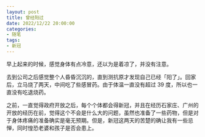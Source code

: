 ```yaml
---
layout: post
title: 曾经阳过
date: 2022/12/22 20:00:00
categories:
- 随笔
tags:
- 新冠
---
```


早上起来的时候，感觉身体有点冷意，还以为是着凉了，并没有注意。

去到公司之后感觉整个人昏昏沉沉的，直到测抗原才发现自己已经「阳了」。回家后，立马烧了两天，中间吃了些感冒药。由于体温一直没有超过 39 度，所以也一直没有吃退烧药。



之前，一直觉得政府开放之后，每个个体都会得新冠，并且在经历石家庄、广州的开放的经历在前，觉得这个不会是什么大的问题，虽然也准备了一些药物，但是对于身体疼痛的准备确实是毫无预期。但是，新冠这两天的苦楚的确让我有一些忌惮，同时惶恐老婆和孩子是否会患上。
